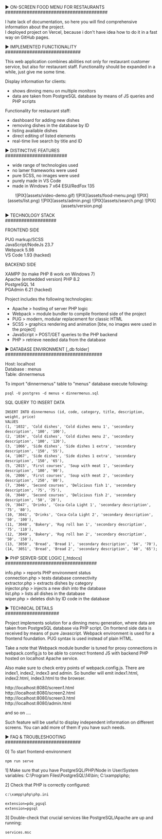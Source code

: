 ► ON-SCREEN FOOD MENU FOR RESTAURANTS  
######################################

I hate lack of documentation, so here you will find comprehensive information about the project.  
I deployed project on Vercel, because i don't have idea how to do it in a fast way on GitHub pages.

► IMPLEMENTED FUNCTIONALITY  
############################

This web application combines abilities not only for restaurant customer service, but also for restaurant staff.
Functionality should be expanded in a while, just give me some time.

Display information for clients: 
* shows dinning menu on multiple monitors
* data are taken from PostgreSQL database by means of JS queries and PHP scripts

Functionality for restaurant staff:
* dashboard for adding new dishes
* removing dishes in the database by ID
* listing available dishes
* direct editing of listed elements
* real-time live search by title and ID

► DISTINCTIVE FEATURES  
#######################

* wide range of technologies used
* no lamer frameworks were used
* pure SCSS, no images were used
* purely made in VS Code
* made in Windows 7 x64 ESU/RedFox 135
  
<center>
![PIX](assets/video-demo.gif)
![PIX](assets/food-menu.png)
![PIX](assets/list.png)
![PIX](assets/admin.png)
![PIX](assets/search.png)
![PIX](assets/version.png)
</center>

► TECHNOLOGY STACK    
###################
 
FRONTEND SIDE  

PUG markup/SCSS  
JavaScript/NodeJs 23.7  
Webpack 5.98  
VS Code 1.93 (hacked)  

BACKEND SIDE  

XAMPP (to make PHP 8 work on Windows 7)  
Apache (embedded version)
PHP 8.2  
PostgreSQL 14  
PGAdmin 6.21 (hacked)  

Project includes the following technologies:
* Apache > hosting of  server PHP logic
* Webpack > module bundler to compile frontend side of the project 
* PUG > modern, modular replacement for classic HTML
* SCSS > graphics rendering and animation [btw, no images were used in the project]
* JavaScript > POST/GET queries to the PHP backend
* PHP > retrieve needed data from the database

► DATABASE ENVIRONMENT [_db folder]
####################################

Host: localhost  
Database : menus  
Table: dinnermenus  

To import "dinnermenus" table to "menus" database execute following:
```
psql -U postgres -d menus < dinnermenus.sql
```

SQL QUERY TO INSERT DATA

```
INSERT INTO dinnermenus (id, code, category, title, description, weight, price)
VALUES
(1, '1032', 'Cold dishes', 'Cold dishes menu 1', 'secondary description', '100', '100'),
(2, '1034', 'Cold dishes', 'Cold dishes menu 2', 'secondary description', '100', '120'),
(3, '1066', 'Side dishes', 'Side dishes 1 extra', 'secondary description', '150', '55'),
(4, '1067', 'Side dishes', 'Side dishes 1 extra', 'secondary description', '150', '65'),
(5, '2015', 'First courses', 'Soup with meat 1', 'secondary description', '100', '90'),
(6, '2006', 'First courses', 'Soup with meat 2', 'secondary description', '250', '80'),
(7, '3046', 'Second courses', 'Delicious fish 1', 'secondary description', '75', '75'),
(8, '3040', 'Second courses', 'Delicious fish 2', 'secondary description', '50', '20'),
(9, '3047', 'Drinks', 'Coca-Cola Light 1', 'secondary description', '75', '80'),
(10, '3041', 'Drinks', 'Coca-Cola Light 2',	'secondary description', '50', '100'),
(11, '3048', 'Bakery', 'Rug roll ban 1', 'secondary description', '75', '110'),
(12, '3049', 'Bakery', 'Rug roll ban 2', 'secondary description', '50', '150'),
(13, '3050', 'Bread', 'Bread 1', 'secondary description', '54', '70'),
(14, '3051', 'Bread', 'Bread 2', 'secondary description', '40', '65');
```

► PHP SERVER-SIDE LOGIC [_htdocs]  
##################################

info.php > reports PHP environment status  
connection.php > tests database connectivity  
extractor.php > extracts dishes by category  
injector.php > injects a new dish into the database  
list.php > lists all dishes in the database  
wiper.php > deletes dish by ID code in the database  


► TECHNICAL DETAILS  
####################

Project implements solution for a dinning menu generation, where data are taken from PostgreSQL database via PHP script.
On frontend side data is received by means of pure Javascript.
Webpack environment is used for a frontend foundation.
PUG syntax is used instead of plain HTML.
   
Take a note that Webpack module bundler is tuned for proxy connections in webpack.config.js
to be able to connect frontend JS with backend PHP hosted on localhost Apache service.

Also make sure to check entry points of webpack.config.js.
There are index1, index2, index3 and admin.
So bundler will emit index1.html, index2.html, index3.html to the browser.  

http://localhost:8080/screen1.html  
http://localhost:8080/screen2.html  
http://localhost:8080/screen3.html  
http://localhost:8080/admin.html  

and so on ....

Such feature will be useful to display independent information on different screens.
You can add more of them if you have such needs.

► FAQ & TROUBLESHOOTING  
############################

0] To start frontend-environment
```
npm run serve
```

1] Make sure that you have PostgreSQL/PHP/Node in User/System variables:
C:\Program Files\PostgreSQL\14\bin;
C:\xampp\php;

2] Check that PHP is correctly configured:
```
c:\xampp\php\php.ini
```
```
extension=pdo_pgsql
extension=pgsql
```

3] Double-check that crucial services like PostgreSQL/Apache are up and running:
```
services.msc
```
